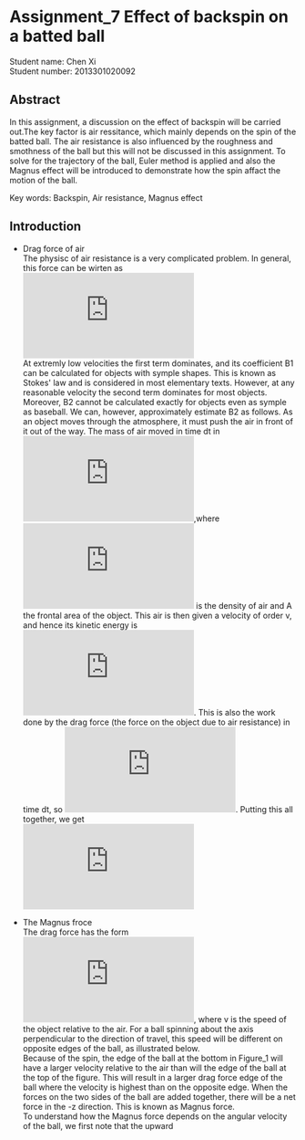 # Assignment_7 Effect of backspin on a batted ball
Student name: Chen Xi<br>Student number: 2013301020092<br>

## Abstract
In this assignment, a discussion on the effect of backspin will be carried out.The key factor is air ressitance, which mainly depends on the spin of the batted ball. The air resistance is also influenced by the roughness and smothness of the ball but this will not be discussed in this assignment. To solve for the trajectory of the ball, Euler method is applied and also the Magnus effect will be introduced to demonstrate how the spin affact the motion of the ball.


Key words: Backspin, Air resistance, Magnus effect

## Introduction
* Drag force of air<br>
The physisc of air resistance is a very complicated problem. In general, this force can be wirten as<br>![](http://latex.codecogs.com/gif.latex?F_%7Bdrag%7D%3D-B_1v-B_2v%5E2)<br>
At extremly low velocities the first term dominates, and its coefficient B1 can be calculated for objects with symple shapes. This is known as Stokes' law and is considered in most elementary texts. However, at any reasonable velocity the second term dominates for most objects. Moreover, B2 cannot be calculated exactly for objects even as symple as baseball. We can, however, approximately estimate B2 as follows. As an object moves through the atmosphere, it must push the air in front of it out of the way. The mass of air moved in time dt in ![](http://latex.codecogs.com/gif.latex?m_%7Bair%7D%5Csim%20%5Crho%20Avdt),where ![](http://latex.codecogs.com/gif.latex?%5Crho) is the density of air and A the frontal area of the object. This air is then given a velocity of order v, and hence its kinetic energy is ![](http://latex.codecogs.com/gif.latex?E_%7Bair%7D%5Csim%20m_%7Bair%7Dv%5E2/2). This is also the work done by the drag force (the force on the object due to air resistance) in time dt, so ![](http://latex.codecogs.com/gif.latex?F_%7Bdrag%7Dvdt%3DE_%7Bair%7D). Putting this all together, we get<br> ![](http://latex.codecogs.com/gif.latex?F_%7Bdrag%7D%3D-%5Cfrac%7B1%7D%7B2%7DC%5Crho%20Av%5E2)

* The Magnus froce<br>
  The drag force has the form ![](http://latex.codecogs.com/gif.latex?F_%7Bdrag%7D%5Csim%20v%5E2), where v is the speed of the object relative to the air. For a ball spinning about the axis perpendicular to the direction of travel, this speed will be different on opposite edges of the ball, as illustrated below.<br>
  ![]()<br>
  Because of the spin, the edge of the ball at the bottom in Figure_1 will have a larger velocity relative to the air than will the edge of the ball at the top of the figure. This will result in a larger drag force edge of the ball where the velocity is highest than on the opposite edge. When the forces on the two sides of the ball are added together, there will be a net force in the -z direction. This is known as Magnus force.<br>
  To understand how the Magnus force depends on the angular velocity of the ball, we first note that the upward 
